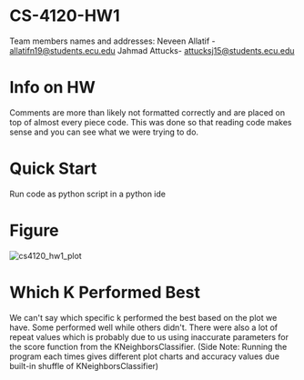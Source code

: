 # CS-4120-HW1
Team members names and addresses:
Neveen Allatif - allatifn19@students.ecu.edu
Jahmad Attucks- attucksj15@students.ecu.edu
#
# Info on HW
Comments are more than likely not formatted correctly
and are placed on top of almost every piece code. This
was done so that reading code makes sense and you can see
what we were trying to do.
#
#
# Quick Start
Run code as python script in a python ide
#
# Figure
![cs4120_hw1_plot](https://user-images.githubusercontent.com/84241955/120840977-e96ce380-c538-11eb-974a-7d4597df5716.png)
#
# Which K Performed Best
We can't say which specific k performed the best
based on the plot we have. Some performed well while others
didn't. There were also a lot of repeat values which is probably
due to us using inaccurate parameters for the score function from the 
KNeighborsClassifier. (Side Note: Running the program each times gives
different plot charts and accuracy values due built-in shuffle of
KNeighborsClassifier)

